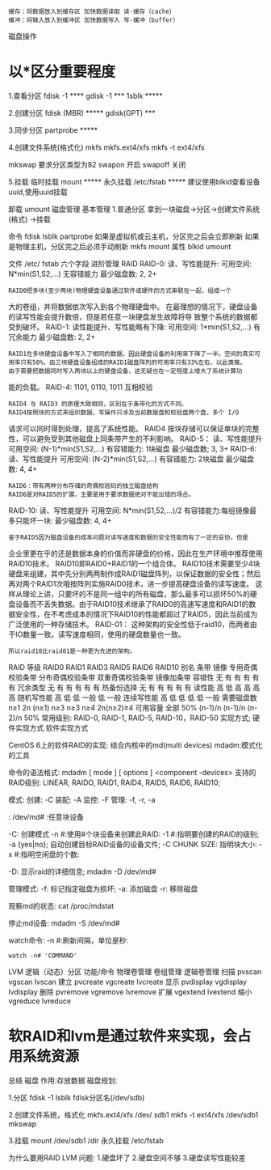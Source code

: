     缓存：将数据放入到缓存区 加快数据读取 读-缓存（cache）
    缓冲：将输入放入到缓冲区 加快数据写入 写-缓冲（buffer）
磁盘操作
# 以*区分重要程度
1.查看分区
fdisk -1	****
gdisk -1	***
1sblk   	*****
 
2.创建分区
fdisk (MBR) *****
gdisk(GPT)  ***
 
3.同步分区
partprobe 	*****
 
4.创建文件系统(格式化)
mkfs
mkfs.ext4/xfs
mkfs -t ext4/xfs
 
mkswap
        要求分区类型为82
swapon  开启
swapoff 关闭
 
5.挂载
临时挂载
    mount   	*****
永久挂载
    /etc/fstab  *****
建议使用blkid查看设备uuid,使用uuid挂载
 
卸载
umount 
磁盘管理
基本管理
1.普通分区
拿到一块磁盘->分区->创建文件系统(格式) ->挂载
 
命令
fdisk
lsblk
partprobe
       如果是虚拟机或云主机，分区完之后会立即刷新
       如果是物理主机，分区完之后必须手动刷新
mkfs
mount
    属性
blkid
umount
 
文件
/etc/ fstab
六个字段
进阶管理
RAID
RAID-0:
   读、写性能提升:
   可用空间: N*min(S1,S2,...)
   无容错能力
   最少磁盘数: 2, 2+
 
    RAID0把多块(至少两块)物理硬盘设备通过软件或硬件的方式串联在一起，组成一个
大的卷组，并将数据依次写入到各个物理硬盘中。
    在最理想的情况下，硬盘设备的读写性能会提升数倍，但是若任意一块硬盘发生故障将导
致整个系统的数据都受到破坏。
RAID-1:
   读性能提升、写性能略有下降:
   可用空间: 1*min(S1,S2,...)
   有冗余能力
   最少磁盘数: 2, 2+
 
    RAID1在多块硬盘设备中写入了相同的数据，因此硬盘设备的利用率下降了一半。空间的真实可用率只有50%，由三块硬盘设备组成的RAID1磁盘阵列的可用率只有33%左右，以此类推。
    由于需要把数据同时写入两块以上的硬盘设备，这无疑也在一定程度上增大了系统计算功
能的负载。
RAID-4:
    1101, 0110, 1011  互相校验
 
    RAID4 与 RAID3 的原理大致相同，区别在于条带化的方式不同。 
    RAID4按照块的方式来组织数据，写操作只涉及当前数据盘和校验盘两个盘，多个 I/O 
请求可以同时得到处理，提高了系统性能。
    RAID4 按块存储可以保证单块的完整性，可以避免受到其他磁盘上同条带产生的不利影响。
RAID-5：
   读、写性能提升
   可用空间: (N-1)*min(S1,S2,...) 
   有容错能力: 1块磁盘
   最少磁盘数; 3, 3+
RAID-6:
   读、写性能提升
   可用空间: (N-2)*min(S1,S2,...)
   有容错能力: 2块磁盘
   最少磁盘数: 4, 4+
 
    RAID6：带有两种分布存储的奇偶校验码的独立磁盘结构
    RAID6是对RAID5的扩展，主要是用于要求数据绝对不能出错的场合。
RAID-10:
   读、写性能提升
   可用空间: N*min(S1,52,...)/2
   有容错能力:每组镜像最多只能坏一块: 
   最少磁盘数: 4, 4+
 
    鉴于RAID5因为磁盘设备的成本问题对读写速度和数据的安全性能而有了一定的妥协，但是
企业里更在乎的还是数据本身的价值而非硬盘的价格，因此在生产环境中推荐使用RAID10技术。
    RAID10即RAID0+RAID1的一个组合体。
    RAID10技术需要至少4块硬盘来组建，其中先分别两两制作成RAID1磁盘阵列，以保证数据的安全性；然后再对两个RAID1次哦按阵列实施RAID0技术，进一步提高硬盘设备的读写速度。 
    这样从理论上讲，只要坏的不是同一组中的所有磁盘，那么最多可以损坏50%的硬盘设备而不丢失数据。由于RAID10技术继承了RAID0的高速写速度和RAID1的数据安全性，在不考虑成本的情况下RAID10的性能都超过了RAID5，因此当前成为广泛使用的一种存储技术。
RAID-01： 
    这种架构的安全性低于raid10，而两者由于IO数量一致。读写速度相同，使用的硬盘数量也一致。
 
    所以raid10比raid01是一种更为先进的架构。
RAID 等级	RAID0	RAID1	RAID3	RAID5	RAID6	RAID10
别名	条带	镜像	专用奇偶校验条带	分布奇偶校验条带	双重奇偶校验条带	镜像加条带
容错性	无	有	有	有	有	有
冗余类型	无	有	有	有	有	有
热备份选择	无	有	有	有	有	有
读性能	高	低	高	高	高	高
随机写性能	高	低	低	一般	低	一般
连续写性能	高	低	低	低	低	一般
需要磁盘数	n≥1	2n (n≥1)	n≥3	n≥3	n≥4	2n(n≥2)≥4
可用容量 ​	全部	50%	(n-1)/n	(n-1)/n	(n-2)/n	50%
常用级别: RAID-0, RAID-1, RAID-5, RAID-10，RAID-50
实现方式;
硬件实现方式
软件实现方式
 
CentOS 6上的软件RAID的实现:
结合内核中的md(multi devices)
mdadm:模式化的工具
 
命令的语法格式: mdadm [ mode ] <raiddevice> [ options ] <component -devices>
       支持的RAID级别: LINEAR, RAIDO, RAID1, RAID4, RAID5, RAID6, RAID10;
 
模式: 
    创建: -C
    装配: -A
    监控: -F
    管理: -f, -r, -a
 
<raiddevice>: /dev/md#
<component-devices>:任意块设备
 
-C: 创建模式
    -n #:使用#个块设备来创建此RAID: 
    -1 #:指明要创建的RAID的级别;
    -a {yes|no}; 自动创建目标RAID设备的设备文件; 
    -C CHUNK SIZE: 指明块大小:
    -x #:指明空闲盘的个数:
 
-D: 显示raid的详细信息; 
    mdadm -D /dev/md#
 
管理模式:
      -f: 标记指定磁盘为损坏;
      -a: 添加磁盘
      -r: 移除磁盘
 
观察md的状态: 
    cat /proc/mdstat
 
停止md设备:
    mdadm -S /dev/md#
 
watch命令:
    -n #:刷新间隔，单位是秒:
 
    watch -n# 'COMMAND'
LVM
    逻辑（动态）分区
功能/命令   物理卷管理     卷组管理    逻辑卷管理
  扫描       pvscan      vgscan      lvscan
  建立       pvcreate    vgcreate    lvcreate
  显示       pvdisplay   vgdisplay   lvdisplay
  删除       pvremove    vgremove    lvremove
  扩展                   vgextend    lvextend
  缩小                   vgreduce    lvreduce
# 软RAID和lvm是通过软件来实现，会占用系统资源
总结
磁盘
作用:存放数据
磁盘规划:
 
1.分区
fdisk -1
lsblk
fdisk分区名(/dev/sdb)
 
2.创建文件系统，格式化
mkfs.ext4/xfs /dev/ sdb1
mkfs -t ext4/xfs /dev/sdb1
mkswap
 
3.挂载
mount /dev/sdb1 /dir
永久挂载
/etc/fstab
 
 为什么要用RAID LVM
问题:
1.硬盘坏了
2.硬盘空间不够
3.硬盘读写性能较差